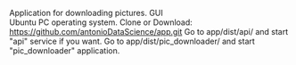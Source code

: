 Application for downloading pictures. GUI <br>
Ubuntu PC operating system.
Clone or Download: https://github.com/antonioDataScience/app.git
Go to app/dist/api/ and start "api" service if you want. 
Go to app/dist/pic_downloader/ and start "pic_downloader" application.
